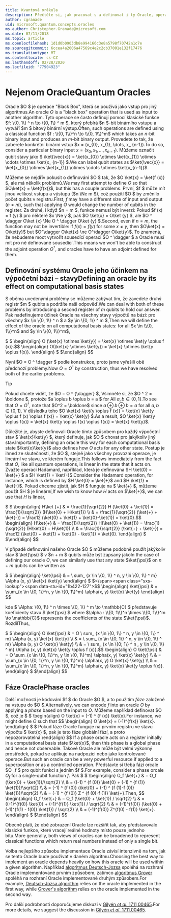 ```yaml
---
title: Kvantová orákula
description: Přečtěte si, jak pracovat s a definovat i ty Oracle, operace s černým polem, které se používají jako vstup pro jiný algoritmus.
author: cgranade
uid: microsoft.quantum.concepts.oracles
ms.author: Christopher.Granade@microsoft.com
ms.date: 07/11/2018
ms.topic: article
ms.openlocfilehash: 1d1d0b0903db8e994166c3e8a5798f70742a1c7e
ms.sourcegitcommit: 6ccea4a2006a47569c4e2c2cb37001e132f17476
ms.translationtype: MT
ms.contentlocale: cs-CZ
ms.lasthandoff: 02/28/2020
ms.locfileid: "77904923"
---
```

# <a name="quantum-oracles"></a><span data-ttu-id="1b422-103">Nejenom Oracle</span><span class="sxs-lookup"><span data-stu-id="1b422-103">Quantum Oracles</span></span>

<span data-ttu-id="1b422-104">Oracle $O $ je operace "Black Box", která se používá jako vstup pro jiný algoritmus.</span><span class="sxs-lookup"><span data-stu-id="1b422-104">An oracle $O$ is a "black box" operation that is used as input to another algorithm.</span></span>
<span data-ttu-id="1b422-105">Tyto operace se často definují pomocí klasické funkce $f: \\{0, 1\\} ^ n \to \\{0, 1\\} ^ m $, který přebírá $n $-bit binárního vstupu a vytváří $m $ bitový binární výstup.</span><span class="sxs-lookup"><span data-stu-id="1b422-105">Often, such operations are defined using a classical function $f : \\{0, 1\\}^n \to \\{0, 1\\}^m$ which takes an $n$-bit binary input and produces an $m$-bit binary output.</span></span>
<span data-ttu-id="1b422-106">Provedete to tak, že zaberete konkrétní binární vstup $x = (x_{0}, x_{1}, \dots, x_ {n-1}).</span><span class="sxs-lookup"><span data-stu-id="1b422-106">To do so, consider a particular binary input $x = (x_{0}, x_{1}, \dots, x_{n-1})$.</span></span>
<span data-ttu-id="1b422-107">Můžeme označit qubit stavy jako $ \ket{\vec{x}} = \ket{x_{0}} \otimes \ket{x_{1}} \otimes \cdots \otimes \ket{x_ {n-1}} $.</span><span class="sxs-lookup"><span data-stu-id="1b422-107">We can label qubit states as $\ket{\vec{x}} = \ket{x_{0}} \otimes \ket{x_{1}} \otimes \cdots \otimes \ket{x_{n-1}}$.</span></span>

<span data-ttu-id="1b422-108">Můžeme se nejdřív pokusit o definování $O $ tak, že $O \ket{x} = \ket{f (x)} $, ale má několik problémů.</span><span class="sxs-lookup"><span data-stu-id="1b422-108">We may first attempt to define $O$ so that $O\ket{x} = \ket{f(x)}$, but this has a couple problems.</span></span>
<span data-ttu-id="1b422-109">První, $f $ může mít jinou velikost vstupu a výstupu ($n \Ne m $), což použití $O $ by změnilo počet qubits v registru.</span><span class="sxs-lookup"><span data-stu-id="1b422-109">First, $f$ may have a different size of input and output ($n \ne m$), such that applying $O$ would change the number of qubits in the register.</span></span>
<span data-ttu-id="1b422-110">Za druhé, i když $n = m $, funkce nemusí být inverzi: Pokud $f (x) = f (y) $ pro některé $x \Ne y $, pak $O \ket{x} = O\ket {y} $, ale $O ^ \dagger O\ket {x} \Ne O ^ \dagger O\ket {y} $.</span><span class="sxs-lookup"><span data-stu-id="1b422-110">Second, even if $n = m$, the function may not be invertible: if $f(x) = f(y)$ for some $x \ne y$, then $O\ket{x} = O\ket{y}$ but $O^\dagger O\ket{x} \ne O^\dagger O\ket{y}$.</span></span>
<span data-ttu-id="1b422-111">To znamená, že nebudeme moct vytvořit sousedící operaci $O ^ \dagger $ a Oracle musí mít pro ně definované sousedící.</span><span class="sxs-lookup"><span data-stu-id="1b422-111">This means we won't be able to construct the adjoint operation $O^\dagger$, and oracles have to have an adjoint defined for them.</span></span>

## <a name="defining-an-oracle-by-its-effect-on-computational-basis-states"></a><span data-ttu-id="1b422-112">Definování systému Oracle jeho účinkem na výpočetní bázi – stavy</span><span class="sxs-lookup"><span data-stu-id="1b422-112">Defining an oracle by its effect on computational basis states</span></span>
<span data-ttu-id="1b422-113">S oběma uvedenými problémy se můžeme zabývat tím, že zavedete druhý registr $m $ qubits a podržíte naši odpověď.</span><span class="sxs-lookup"><span data-stu-id="1b422-113">We can deal with both of these problems by introducing a second register of $m$ qubits to hold our answer.</span></span>
<span data-ttu-id="1b422-114">Pak nadefinujeme účinek Oracle na všechny stavy výpočtů na bázi: pro všechny $x \in \\{0, 1\\} ^ n $ a $y \in \\{0, 1\\} ^ m $,</span><span class="sxs-lookup"><span data-stu-id="1b422-114">Then we will define the effect of the oracle on all computational basis states: for all $x \in \\{0, 1\\}^n$ and $y \in \\{0, 1\\}^m$,</span></span>

<span data-ttu-id="1b422-115">$ $ \begin{align} O (\ket{x} \otimes \ket{y}) = \ket{x} \otimes \ket{y \oplus f (x)}.</span><span class="sxs-lookup"><span data-stu-id="1b422-115">$$ \begin{align} O(\ket{x} \otimes \ket{y}) = \ket{x} \otimes \ket{y \oplus f(x)}.</span></span>
<span data-ttu-id="1b422-116">\end{align} $ $</span><span class="sxs-lookup"><span data-stu-id="1b422-116">\end{align} $$</span></span>

<span data-ttu-id="1b422-117">Nyní $O = O ^ \dagger $ podle konstrukce, proto jsme vyřešili obě předchozí problémy.</span><span class="sxs-lookup"><span data-stu-id="1b422-117">Now $O = O^\dagger$ by construction, thus we have resolved both of the earlier problems.</span></span>

> [!TIP]
> <span data-ttu-id="1b422-118">Pokud chcete vidět, že $O = O ^ {\dagger} $, Všimněte si, že $O ^ 2 = \boldone $, protože $a \oplus b \oplus b = a $ for All $a, b \in \{0, 1\}$.</span><span class="sxs-lookup"><span data-stu-id="1b422-118">To see that $O = O^{\dagger}$, note that $O^2 = \boldone$ since $a \oplus b \oplus b = a$ for all $a, b \in \{0, 1\}$.</span></span>
> <span data-ttu-id="1b422-119">V důsledku toho $O \ket{x} \ket{y \oplus f (x)} = \ket{x} \ket{y \oplus f (x) \oplus f (x)} = \ket{x} \ket{y} $.</span><span class="sxs-lookup"><span data-stu-id="1b422-119">As a result, $O \ket{x} \ket{y \oplus f(x)} = \ket{x} \ket{y \oplus f(x) \oplus f(x)} = \ket{x} \ket{y}$.</span></span>

<span data-ttu-id="1b422-120">Důležité je, abyste definovali Oracle tímto způsobem pro každý výpočetní stav $ \ket{x}\ket{y} $, který definuje, jak $O $ chovat pro jakýkoliv jiný stav.</span><span class="sxs-lookup"><span data-stu-id="1b422-120">Importantly, defining an oracle this way for each computational basis state $\ket{x}\ket{y}$ also defines how $O$ acts for any other state.</span></span>
<span data-ttu-id="1b422-121">Postup je ihned ze skutečnosti, že $O $, stejně jako všechny provozní operace, je lineární ve stavu, ve kterém funguje.</span><span class="sxs-lookup"><span data-stu-id="1b422-121">This follows immediately from the fact that $O$, like all quantum operations, is linear in the state that it acts on.</span></span>
<span data-ttu-id="1b422-122">Zvažte operaci Hadamard, například, která je definována $H \ket{0} = \ket{+} $ a $H \ket{1} = \ket{-}$.</span><span class="sxs-lookup"><span data-stu-id="1b422-122">Consider the Hadamard operation, for instance, which is defined by $H \ket{0} = \ket{+}$ and $H \ket{1} = \ket{-}$.</span></span>
<span data-ttu-id="1b422-123">Pokud chceme zjistit, jak $H $ funguje na $ \ket{+} $, můžeme použít $H $ je lineární,</span><span class="sxs-lookup"><span data-stu-id="1b422-123">If we wish to know how $H$ acts on $\ket{+}$, we can use that $H$ is linear,</span></span>

<span data-ttu-id="1b422-124">$ $ \begin{align} H\ket {+} & = \frac{1}{\sqrt{2}} H (\ket{0} + \ket{1}) = \frac{1}{\sqrt{2}} (H\ket{0} + H\ket{1}) \\\\ & = \frac{1}{\sqrt{2}} (\ket{+} + \ket{-}) = \frac12 (\ket{0} + \ket{1} + \ket{0}-\ket{1}) = \ket{0}.</span><span class="sxs-lookup"><span data-stu-id="1b422-124">$$ \begin{align} H\ket{+} & = \frac{1}{\sqrt{2}} H(\ket{0} + \ket{1}) = \frac{1}{\sqrt{2}} (H\ket{0} + H\ket{1}) \\\\ & = \frac{1}{\sqrt{2}} (\ket{+} + \ket{-}) = \frac12 (\ket{0} + \ket{1} + \ket{0} - \ket{1}) = \ket{0}.</span></span>
<span data-ttu-id="1b422-125">\end{align} $ $</span><span class="sxs-lookup"><span data-stu-id="1b422-125">\end{align} $$</span></span>

<span data-ttu-id="1b422-126">V případě definování našeho Oracle $O $ můžeme podobně použít jakýkoliv stav $ \ket{\psi} $ v $n + m $ qubits může být zapsaný jako</span><span class="sxs-lookup"><span data-stu-id="1b422-126">In the case of defining our oracle $O$, we can similarly use that any state $\ket{\psi}$ on $n + m$ qubits can be written as</span></span>

<span data-ttu-id="1b422-127">$ $ \begin{align} \ket{\psi} & = \ sum_ {x \in \\{0, 1\\} ^ n, y \in \\{0, 1\\} ^ m} \Alpha (x, y) \ket{x} \ket{y} \end{align} $ $</span><span class="sxs-lookup"><span data-stu-id="1b422-127">$$ \begin{align} \ket{\psi} & = \sum_{x \in \\{0, 1\\}^n, y \in \\{0, 1\\}^m} \alpha(x, y) \ket{x} \ket{y} \end{align} $$</span></span>

<span data-ttu-id="1b422-128">kde $ \Alpha: \\{0, 1\\} ^ n \times \\{0, 1\\} ^ m \to \mathbb{C} $ představuje koeficienty stavu $ \ket{\psi} $.</span><span class="sxs-lookup"><span data-stu-id="1b422-128">where $\alpha : \\{0, 1\\}^n \times \\{0, 1\\}^m \to \mathbb{C}$ represents the coefficients of the state $\ket{\psi}$.</span></span> <span data-ttu-id="1b422-129">Rozdíl</span><span class="sxs-lookup"><span data-stu-id="1b422-129">Thus,</span></span>

<span data-ttu-id="1b422-130">$ $ \begin{align} O \ket{\psi} & = O \ sum_ {x \in \\{0, 1\\} ^ n, y \in \\{0, 1\\} ^ m} \Alpha (x, y) \ket{x} \ket{y} \\\\ & = \ sum_ {x \in \\{0, 1\\} ^ n, y \in \\{0, 1\\} ^ m} \Alpha (x, y) O \ket{x} \ket{y} \\\\ & = \ sum_ {x \in \\{0; 1\\} ^ n , y \in \\{0, 1\\} ^ m} \Alpha (x, y) \ket{x} \ket{y \oplus f (x)}.</span><span class="sxs-lookup"><span data-stu-id="1b422-130">$$ \begin{align} O \ket{\psi} & = O \sum_{x \in \\{0, 1\\}^n, y \in \\{0, 1\\}^m} \alpha(x, y) \ket{x} \ket{y} \\\\ & = \sum_{x \in \\{0, 1\\}^n, y \in \\{0, 1\\}^m} \alpha(x, y) O \ket{x} \ket{y} \\\\ & = \sum_{x \in \\{0, 1\\}^n, y \in \\{0, 1\\}^m} \alpha(x, y) \ket{x} \ket{y \oplus f(x)}.</span></span>
<span data-ttu-id="1b422-131">\end{align} $ $</span><span class="sxs-lookup"><span data-stu-id="1b422-131">\end{align} $$</span></span>

## <a name="phase-oracles"></a><span data-ttu-id="1b422-132">Fáze Oracle</span><span class="sxs-lookup"><span data-stu-id="1b422-132">Phase oracles</span></span>
<span data-ttu-id="1b422-133">Další možností je kódování $f $ do Oracle $O $, a to použitím _fáze_ založené na vstupu do $O $.</span><span class="sxs-lookup"><span data-stu-id="1b422-133">Alternatively, we can encode $f$ into an oracle $O$ by applying a _phase_ based on the input to $O$.</span></span>
<span data-ttu-id="1b422-134">Můžeme například definovat $O $, což je $ $ \begin{align} O \ket{x} = (-1) ^ {f (x)} \ket{x}.</span><span class="sxs-lookup"><span data-stu-id="1b422-134">For instance, we might define $O$ such that $$ \begin{align} O \ket{x} = (-1)^{f(x)} \ket{x}.</span></span>
<span data-ttu-id="1b422-135">\end{align} $ $ Pokud fáze Oracle funguje na prvním registru ve stavu výpočtu $ \ket{x} $, pak je tato fáze globální fází, a proto nepozorovatelná.</span><span class="sxs-lookup"><span data-stu-id="1b422-135">\end{align} $$ If a phase oracle acts on a register initially in a computational basis state $\ket{x}$, then this phase is a global phase and hence not observable.</span></span>
<span data-ttu-id="1b422-136">Takové Oracle ale může být velmi výkonný prostředek, pokud se aplikuje na nadpozici nebo jako kontrolované operace.</span><span class="sxs-lookup"><span data-stu-id="1b422-136">But such an oracle can be a very powerful resource if applied to a superposition or as a controlled operation.</span></span>
<span data-ttu-id="1b422-137">Představte si třeba fázi orcale $O _f $ pro qubit funkci s jedním $f $.</span><span class="sxs-lookup"><span data-stu-id="1b422-137">For example, consider a phase orcale $O_f$ for a single-qubit function $f$.</span></span>
<span data-ttu-id="1b422-138">Pak $ $ \begin{align} O_f \ket{+} & = O_f (\ket{0} + \ket{1})/\sqrt{2} \\\\ & = ((-1) ^ {f (0)} \ket{0} + (-1) ^ {f (1)} \ket{1})/\sqrt{2} \\\\ & = (-1) ^ {f (0)} (\ket{0} + (-1) ^ {f (1)-f (0)} \ket{1})/\sqrt{2} \\\\ & = (-1) ^ {f (0)} Z ^ {f (0)-f (1)} \ket{+}.</span><span class="sxs-lookup"><span data-stu-id="1b422-138">Then, $$ \begin{align} O_f \ket{+} & = O_f (\ket{0} + \ket{1}) / \sqrt{2} \\\\ & = ((-1)^{f(0)} \ket{0} + (-1)^{f(1)} \ket{1}) / \sqrt{2} \\\\ & = (-1)^{f(0)} (\ket{0} + (-1)^{f(1) - f(0)} \ket{1}) / \sqrt{2} \\\\ & = (-1)^{f(0)} Z^{f(0) - f(1)} \ket{+}.</span></span>
<span data-ttu-id="1b422-139">\end{align} $ $</span><span class="sxs-lookup"><span data-stu-id="1b422-139">\end{align} $$</span></span>

<span data-ttu-id="1b422-140">Obecně platí, že obě zobrazení Oracle lze rozšířit tak, aby představovalo klasické funkce, které vracejí reálné hodnoty místo pouze jednoho bitu.</span><span class="sxs-lookup"><span data-stu-id="1b422-140">More generally, both views of oracles can be broadened to represent classical functions which return real numbers instead of only a single bit.</span></span>

<span data-ttu-id="1b422-141">Volba nejlepšího způsobu implementace Oracle závisí intenzivně na tom, jak se tento Oracle bude používat v daném algoritmu.</span><span class="sxs-lookup"><span data-stu-id="1b422-141">Choosing the best way to implement an oracle depends heavily on how this oracle will be used within a given algorithm.</span></span>
<span data-ttu-id="1b422-142">Například [algoritmus Deutsch-Jozsa](https://en.wikipedia.org/wiki/Deutsch%E2%80%93Jozsa_algorithm) spoléhá na rozhraní Oracle implementované prvním způsobem, zatímco [algoritmus Grover](https://en.wikipedia.org/wiki/Grover's_algorithm) spoléhá na rozhraní Oracle implementované druhým způsobem.</span><span class="sxs-lookup"><span data-stu-id="1b422-142">For example, [Deutsch-Jozsa algorithm](https://en.wikipedia.org/wiki/Deutsch%E2%80%93Jozsa_algorithm) relies on the oracle implemented in the first way, while [Grover's algorithm](https://en.wikipedia.org/wiki/Grover's_algorithm) relies on the oracle implemented in the second way.</span></span>


<span data-ttu-id="1b422-143">Pro další podrobnosti doporučujeme diskuzi v [Gilyén *et al*. 1711,00465](https://arxiv.org/abs/1711.00465).</span><span class="sxs-lookup"><span data-stu-id="1b422-143">For more details, we suggest the discussion in [Gilyén *et al*. 1711.00465](https://arxiv.org/abs/1711.00465).</span></span>
